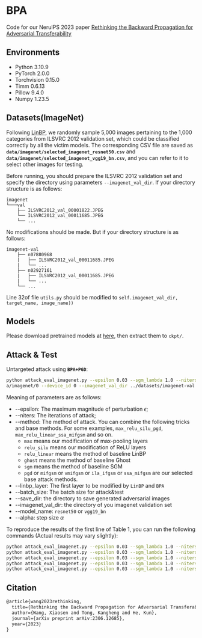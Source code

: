 # BPA

Code for our NeruIPS 2023 paper [Rethinking the Backward Propagation for Adversarial Transferability](https://arxiv.org/abs/2306.12685)

## Environments

* Python 3.10.9
* PyTorch 2.0.0
* Torchvision 0.15.0
* Timm 0.6.13
* Pillow 9.4.0
* Numpy 1.23.5

## Datasets(ImageNet)

Following [LinBP](https://github.com/qizhangli/linbp-attack), we randomly sample 5,000 images pertaining to the 1,000 categories
from ILSVRC 2012 validation set, which could be classified correctly by all the victim models. The corresponding CSV file are saved as **`data/imagenet/selected_imagenet_resnet50.csv`** and **`data/imagenet/selected_imagenet_vgg19_bn.csv`**, and you can refer to it to select other images for testing.

Before running, you should prepare the ILSVRC 2012 validation set and specify the directory using parameters `--imagenet_val_dir`. If your directory structure is as follows:

```
imagenet
└───val
    ├── ILSVRC2012_val_00001822.JPEG
    └── ILSVRC2012_val_00011685.JPEG
    └── ...
```

No modifications should be made. But if your directory structure is as follows:

```
imagenet-val
    ├── n07880968
    |   ├── ILSVRC2012_val_00011685.JPEG
    |   └── ...
    ├── n02927161
    |   ├── ILSVRC2012_val_00011685.JPEG
    |   └── ...
    └── ...
```

Line 32of file `utils.py` should be modified to `self.imagenet_val_dir, target_name, image_name))`

## Models

Please download pretrained models at [here](https://drive.google.com/file/d/1L2BW1w40oia_-l1AZ6KytwK5b7EKoqag/view?usp=drive_link), then extract them to `ckpt/`.

## Attack & Test

Untargeted attack using **`BPA+PGD`**:

```bash
python attack_eval_imagenet.py --epsilon 0.03 --sgm_lambda 1.0 --niters 10 --method max_relu_silu_pgd --batch_size 25 --save_dir dat
a/imagenet/0 --device_id 0 --imagenet_val_dir ../datasets/imagenet-val --model_name resnet50 --alpha 0.006
```

Meaning of parameters are as follows:

* --epsilon: The maximum magnitude of perturbation $\epsilon$;
* --niters: The iterations of attack;
* --method: The method of attack. You can combine the following tricks and base methods. For some examples, `max_relu_silu_pgd`, `max_relu_linear_ssa_mifgsm` and so on.
  * `max` means our modification of max-pooling layers
  * `relu_silu` means our modification of ReLU layers
  * `relu_linear` means the method of baseline LinBP
  * `ghost` means the method of baseline Ghost
  * `sgm` means the method of baseline SGM
  * `pgd` or `mifgsm` or `vmifgsm` or `ila_ifgsm` or `ssa_mifgsm` are our selected base attack methods.
* --linbp_layer: The first layer to be modified by `LinBP` and `BPA`
* --batch_size: The batch size for attack&test
* --save_dir: the directory to save generated adversarial images
* --imagenet_val_dir: the directory of you imagenet validation set
* --model_name: `resnet50` or `vgg19_bn`
* --alpha: step size $\alpha$

To reproduce the results of the first line of Table 1, you can run the following commands (Actual results may vary slightly):

```bash
python attack_eval_imagenet.py --epsilon 0.03 --sgm_lambda 1.0 --niters 10 --method pgd --batch_size 25 --save_dir data/imagenet/0 --device_id 0 --imagenet_val_dir ../datasets/imagenet-val --model_name resnet50 --alpha 0.006
python attack_eval_imagenet.py --epsilon 0.03 --sgm_lambda 1.0 --niters 10 --method sgm_pgd --batch_size 25 --save_dir data/imagenet/0 --device_id 0 --imagenet_val_dir ../datasets/imagenet-val --model_name resnet50 --alpha 0.006
python attack_eval_imagenet.py --epsilon 0.03 --sgm_lambda 1.0 --niters 10 --method ghost_pgd --batch_size 25 --save_dir data/imagenet/0 --device_id 0 --imagenet_val_dir ../datasets/imagenet-val --model_name resnet50 --alpha 0.006
python attack_eval_imagenet.py --epsilon 0.03 --sgm_lambda 1.0 --niters 10 --method relu_linear_pgd --batch_size 25 --save_dir data/imagenet/0 --device_id 0 --imagenet_val_dir ../datasets/imagenet-val --model_name resnet50 --alpha 0.006
python attack_eval_imagenet.py --epsilon 0.03 --sgm_lambda 1.0 --niters 10 --method max_relu_silu_pgd --batch_size 25 --save_dir data/imagenet/0 --device_id 0 --imagenet_val_dir ../datasets/imagenet-val --model_name resnet50 --alpha 0.006
```

## Citation

```tex
@article{wang2023rethinking,
  title={Rethinking the Backward Propagation for Adversarial Transferability},
  author={Wang, Xiaosen and Tong, Kangheng and He, Kun},
  journal={arXiv preprint arXiv:2306.12685},
  year={2023}
}
```

